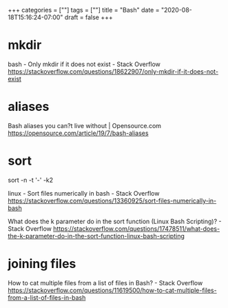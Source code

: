 +++
categories = [""]
tags = [""]
title = "Bash"
date = "2020-08-18T15:16:24-07:00"
draft = false
+++

# mkdir

bash - Only mkdir if it does not exist - Stack Overflow
https://stackoverflow.com/questions/18622907/only-mkdir-if-it-does-not-exist

# aliases

Bash aliases you can?t live without | Opensource.com
https://opensource.com/article/19/7/bash-aliases

# sort

sort -n -t '-' -k2

linux - Sort files numerically in bash - Stack Overflow
https://stackoverflow.com/questions/13360925/sort-files-numerically-in-bash

What does the k parameter do in the sort function (Linux Bash Scripting)? - Stack Overflow
https://stackoverflow.com/questions/17478511/what-does-the-k-parameter-do-in-the-sort-function-linux-bash-scripting

# joining files

How to cat multiple files from a list of files in Bash? - Stack Overflow
https://stackoverflow.com/questions/11619500/how-to-cat-multiple-files-from-a-list-of-files-in-bash


